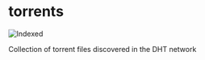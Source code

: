 torrents 
========
![Indexed](https://img.shields.io/badge/indexed-111339-blue)

Collection of torrent files discovered in the DHT network
